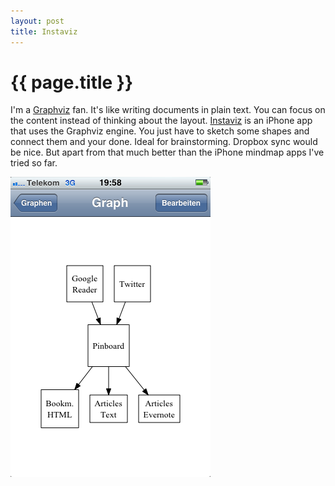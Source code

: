 ```yaml
---
layout: post
title: Instaviz
---
```

# {{ page.title }}

I'm a [Graphviz](http://www.graphviz.org/) fan. It's like writing documents in plain text. You can focus on the content instead of thinking about the layout. [Instaviz](http://instaviz.com/) is an iPhone app that uses the Graphviz engine. You just have to sketch some shapes and connect them and your done. Ideal for brainstorming. Dropbox sync would be nice. But apart from that much better than the iPhone mindmap apps I've tried so far.  

![Instaviz.png](/img/Instaviz.png)